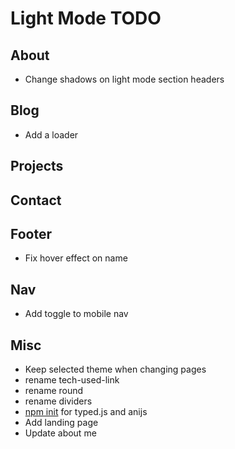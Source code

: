 # Light Mode TODO

## About

- Change shadows on light mode section headers

## Blog

- Add a loader

## Projects

## Contact

## Footer

- Fix hover effect on name

## Nav

- Add toggle to mobile nav

## Misc

- Keep selected theme when changing pages
- rename tech-used-link
- rename round
- rename dividers
- [npm init](https://nodesource.com/blog/an-absolute-beginners-guide-to-using-npm/) for typed.js and anijs
- Add landing page
- Update about me
